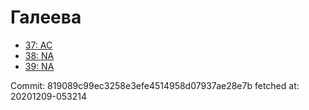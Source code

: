 # Галеева
- [37: AC](37.md)
- [38: NA](38.md)
- [39: NA](39.md)

Commit: 819089c99ec3258e3efe4514958d07937ae28e7b
 fetched at: 20201209-053214
